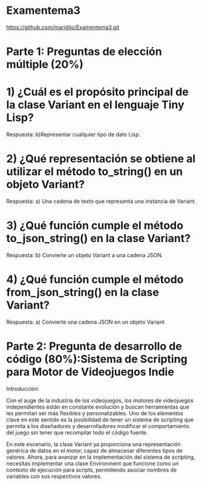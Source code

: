 # Examentema3
https://github.com/maridilo/Examentema3.git

# Parte 1: Preguntas de elección múltiple (20%)

# 1) ¿Cuál es el propósito principal de la clase Variant en el lenguaje Tiny Lisp?
Respuesta:
b)Representar cualquier tipo de dato Lisp.

# 2) ¿Qué representación se obtiene al utilizar el método to_string() en un objeto Variant?
Respuesta:
a) Una cadena de texto que representa una instancia de Variant.

# 3) ¿Qué función cumple el método to_json_string() en la clase Variant?
Respuesta:
b) Convierte un objeto Variant a una cadena JSON.

# 4) ¿Qué función cumple el método from_json_string() en la clase Variant?
Respuesta:
a) Convierte una cadena JSON en un objeto Variant

# Parte 2: Pregunta de desarrollo de código (80%):Sistema de Scripting para Motor de Videojuegos Indie

Introducción:

Con el auge de la industria de los videojuegos, los motores de videojuegos independientes están en constante evolución y buscan herramientas que les permitan ser más flexibles y personalizables. Uno de los elementos clave en este sentido es la posibilidad de tener un sistema de scripting que permita a los diseñadores y desarrolladores modificar el comportamiento del juego sin tener que recompilar todo el código fuente.

En este escenario, la clase Variant ya proporciona una representación genérica de datos en el motor, capaz de almacenar diferentes tipos de valores. Ahora, para avanzar en la implementación del sistema de scripting, necesitas implementar una clase Environment que funcione como un contexto de ejecución para scripts, permitiendo asociar nombres de variables con sus respectivos valores.
